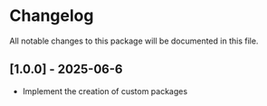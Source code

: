 # Changelog
All notable changes to this package will be documented in this file.

## [1.0.0] - 2025-06-6
- Implement the creation of custom packages
